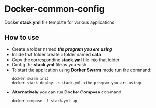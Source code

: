 # Docker-common-config
Docker **stack.yml** file template for various applications

## How to use
- Create a folder named ***the program you are using***
- Inside that folder create a folder named **data**
- Copy the corresponding **stack.yml** file into that folder
- Config the **stack.yml** file as you wish
- To start the application using **Docker Swarm** mode run the command:  
    ```
    docker swarm init  
    docker stack deploy -c stack.yml <the-program-you-are-using>
    ```
- **Alternatively** you can run **Docker Compose** command:  
    ```
    docker-compose -f stack.yml up
    ```
